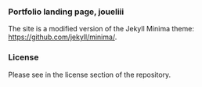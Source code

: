 ### Portfolio landing page, joueliii

The site is a modified version of the Jekyll Minima theme: https://github.com/jekyll/minima/.

### License 

Please see in the license section of the repository. 


